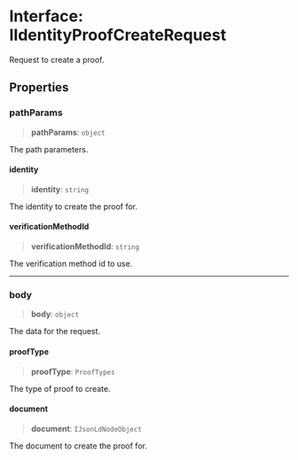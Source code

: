 # Interface: IIdentityProofCreateRequest

Request to create a proof.

## Properties

### pathParams

> **pathParams**: `object`

The path parameters.

#### identity

> **identity**: `string`

The identity to create the proof for.

#### verificationMethodId

> **verificationMethodId**: `string`

The verification method id to use.

***

### body

> **body**: `object`

The data for the request.

#### proofType

> **proofType**: `ProofTypes`

The type of proof to create.

#### document

> **document**: `IJsonLdNodeObject`

The document to create the proof for.
